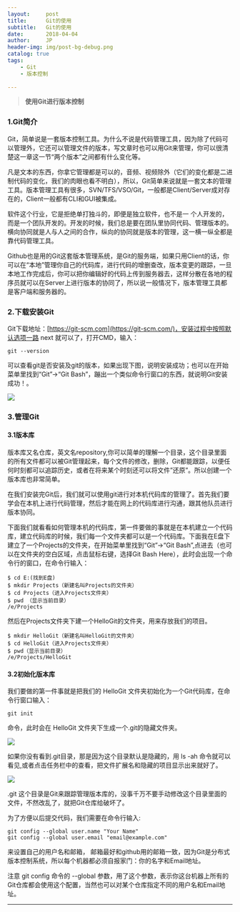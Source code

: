 ```yaml
---
layout:     post
title:      Git的使用
subtitle:   Git的使用
date:       2018-04-04
author:     JP
header-img: img/post-bg-debug.png
catalog: true
tags:
    - Git
    - 版本控制
    
---
```


>  **使用Git进行版本控制** 

### 1.Git简介
Git，简单说是一套版本控制工具。为什么不说是代码管理工具，因为除了代码可以管理外，它还可以管理文件的版本，写文章时也可以用Git来管理，你可以很清楚这一章这一节“两个版本”之间都有什么变化等。<br>

凡是文本的东西，你拿它管理都是可以的，音频、视频除外（它们的变化都是二进制代码的变化，我们的肉眼也看不明白），所以，Git简单来说就是一套文本的管理工具。版本管理工具有很多，SVN/TFS/VSO/Git，一般都是Client/Server成对存在的，Client一般都有CLI和GUI被集成。<br>

软件这个行业，它是拒绝单打独斗的，即便是独立软件，也不是一 个人开发的，而是一个团队开发的。开发的时候，我们总是要在团队里协同代码、管理版本的。横向协同就是人与人之间的合作，纵向的协同就是版本的管理，这一横一纵全都是靠代码管理工具。

Github也是用的Git这套版本管理系统，是Git的服务端，如果只用Client的话，你可以在“本地”管理你自己的代码库，进行代码的增删查改，版本变更的跟踪，一旦本地工作完成后，你可以把你编辑好的代码上传到服务器去，这样分散在各地的程序员就可以在Server上进行版本的协同了，所以说一般情况下，版本管理工具都是客户端和服务器的。

### 2.下载安装Git
Git下载地址：[https://git-scm.com](https://git-scm.com/)，安装过程中按照默认选项一路 next 就可以了，打开CMD，输入：

    git --version

可以查看git是否安装及git的版本，如果出现下图，说明安装成功；也可以在开始菜单里找到“Git”->“Git Bash”，蹦出一个类似命令行窗口的东西，就说明Git安装成功！。

![](http://peng-image.oss-cn-beijing.aliyuncs.com/18-4-1/45501961.jpg)

### 3.管理Git
#### 3.1版本库
版本库又名仓库，英文名repository,你可以简单的理解一个目录，这个目录里面的所有文件都可以被Git管理起来，每个文件的修改，删除，Git都能跟踪，以便任何时刻都可以追踪历史，或者在将来某个时刻还可以将文件”还原”。所以创建一个版本库也非常简单。<br>

在我们安装完Git后，我们就可以使用git进行对本机代码库的管理了。首先我们要学会在本机上进行代码管理，然后才能在网上的代码库进行沟通，跟其他队员进行版本协同。<br>

下面我们就看看如何管理本机的代码库，第一件要做的事就是在本机建立一个代码库，建立代码库的时候，我们每一个文件夹都可以是一个代码库。下面我在E盘下建立了一个Projects的文件夹，在开始菜单里找到“Git”->“Git Bash”,点进去（也可以在文件夹的空白区域，点击鼠标右键，选择Git Bash Here），此时会出现一个命令行的窗口，在命令行输入：

    $ cd E:(找到E盘)
    $ mkdir Projects（新建名叫Projects的文件夹）
    $ cd Projects（进入Projects文件夹）
    $ pwd （显示当前目录）
    /e/Projects
然后在Projects文件夹下建一个HelloGit的文件夹，用来存放我们的项目。

    $ mkdir HelloGit（新建名叫HelloGit的文件夹）
    $ cd HelloGit（进入Projects文件夹）
    $ pwd（显示当前目录）
    /e/Projects/HelloGit

#### 3.2初始化版本库
我们要做的第一件事就是把我们的 HelloGit 文件夹初始化为一个Git代码库，在命令行窗口输入：

    git init

命令，此时会在 HelloGit 文件夹下生成一个.git的隐藏文件夹。

![](http://peng-image.oss-cn-beijing.aliyuncs.com/18-4-4/41524580.jpg)

如果你没有看到.git目录，那是因为这个目录默认是隐藏的，用 ls -ah 命令就可以看见,或者点击任务栏中的查看，把文件扩展名和隐藏的项目显示出来就好了。<br>

![](https://peng-image.oss-cn-beijing.aliyuncs.com/18-4-1/%28QHT%29%29H4B9P1%298%60WFJX2%28WF.png)

.git 这个目录是Git来跟踪管理版本库的，没事千万不要手动修改这个目录里面的文件，不然改乱了，就把Git仓库给破坏了。

为了方便以后提交代码，我们需要在命令行输入: <br>

    git config --global user.name "Your Name"
    git config --global user.email "email@example.com"

来设置自己的用户名和邮箱， 邮箱最好和github用的邮箱一致，因为Git是分布式版本控制系统，所以每个机器都必须自报家门：你的名字和Email地址。

注意 git config 命令的 --global 参数，用了这个参数，表示你这台机器上所有的Git仓库都会使用这个配置，当然也可以对某个仓库指定不同的用户名和Email地址。


---